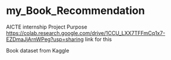 # my_Book_Recommendation
AICTE internship Project Purpose
https://colab.research.google.com/drive/1CCU_LXX7TFFmCq1x7-EZDmaJjArnWPeg?usp=sharing link for this


Book dataset from Kaggle 
